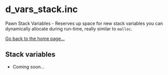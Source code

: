 # d_vars_stack.inc
Pawn Stack Variables - Reserves up space for new stack variables you can dynamically allocate during run-time, really similar to `malloc`.

[Go back to the home page...](d_vars.md)

## Stack variables
- Coming soon...